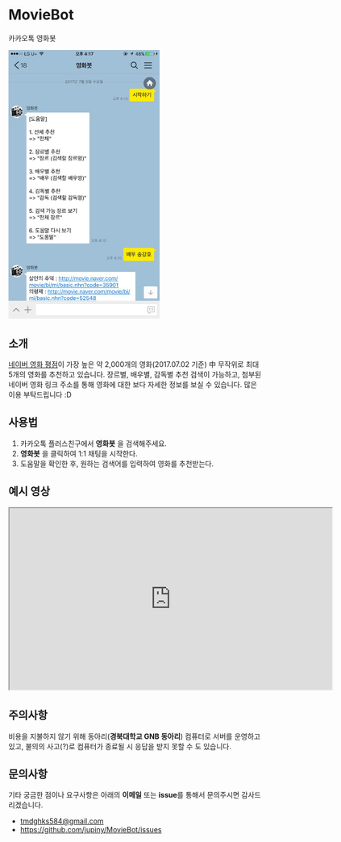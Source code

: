 # MovieBot
카카오톡 영화봇

<img src="./img/example.jpeg" width="300">

## 소개

[네이버 영화 평점](http://movie.naver.com/movie/sdb/rank/rmovie.nhn?sel=pnt&date=20170702)이 가장 높은 약 2,000개의 영화(2017.07.02 기준) 中 무작위로 최대 5개의 영화를 추천하고 있습니다.
장르별, 배우별, 감독별 추천 검색이 가능하고, 첨부된 네이버 영화 링크 주소를 통해 영화에 대한 보다 자세한 정보를 보실 수 있습니다.
많은 이용 부탁드립니다 :D

## 사용법
1. 카카오톡 플러스친구에서 **영화봇** 을 검색해주세요.
2. **영화봇** 을 클릭하여 1:1 채팅을 시작한다.
3. 도움말을 확인한 후, 원하는 검색어를 입력하여 영화를 추천받는다.

## 예시 영상

<iframe width="640" height="360"
src="https://www.youtube.com/embed/tGqNzNno5O4">
</iframe>

## 주의사항
비용을 지불하지 않기 위해 동아리(**경북대학교 GNB 동아리**) 컴퓨터로 서버를 운영하고 있고, 불의의 사고(?)로 컴퓨터가 종료될 시 응답을 받지 못할 수 도 있습니다.

## 문의사항
기타 궁금한 점이나 요구사항은 아래의 **이메일** 또는 **issue**를 통해서 문의주시면 감사드리겠습니다.

- tmdghks584@gmail.com
- https://github.com/jupiny/MovieBot/issues